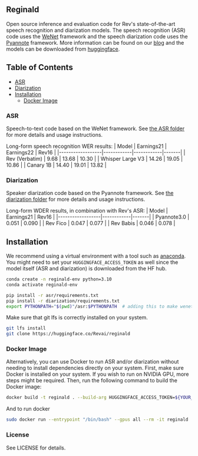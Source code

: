 ## Reginald
Open source inference and evaluation code for Rev's state-of-the-art speech recognition and diarization models. The speech recognition (ASR) code uses the [WeNet](https://github.com/wenet-e2e/wenet) framework and the speech diarization code uses the [Pyannote](https://github.com/pyannote/pyannote-audio) framework. More information can be found on our [blog](rev.com/blog) and the models can be downloaded from [huggingface](https://huggingface.co/Revai). 

## Table of Contents
- [ASR](#asr)
- [Diarization](#diarization)
- [Installation](#installation)
  - [Docker Image](#docker-image) 


### ASR
Speech-to-text code based on the WeNet framework. See [the ASR folder](https://github.com/revdotcom/reginald/tree/main/asr) for more details and usage instructions. 

Long-form speech recognition WER results:
| Model            | Earnings21 | Earnings22 | Rev16 |
|------------------|------------|------------|-------|
| Rev (Verbatim)   |       9.68 |      13.68 | 10.30 |
| Whisper Large V3 |      14.26 |      19.05 | 10.86 |
| Canary 1B        |      14.40 |      19.01 | 13.82 |

### Diarization
Speaker diarization code based on the Pyannote framework. See [the diarization folder](https://github.com/revdotcom/reginald/tree/main/diarization) for more details and usage instructions.

Long-form WDER results, in combination with Rev's ASR:
| Model            | Earnings21 |  Rev16 |
|------------------|------------|-------|
| Pyannote3.0  |    0.051    |   0.090   |
| Rev Fico |      0.047 |   0.077 |
| Rev Babis      |      0.046 |   0.078 |

## Installation
We recommend using a virtual environment with a tool such as [anaconda](https://anaconda.org/). You might need to set your 
`HUGGINGFACE_ACCESS_TOKEN` as well since the model itself (ASR and diarization) is downloaded from the HF hub.

```bash
conda create -n reginald-env python=3.10
conda activate reginald-env
```

```bash
pip install -r asr/requirements.txt
pip install -r diarization/requirements.txt
export PYTHONPATH="$(pwd)"/asr:$PYTHONPATH  # adding this to make wenet/ work
```

Make sure that git lfs is correctly installed on your system.
```bash
git lfs install
git clone https://huggingface.co/Revai/reginald
```

### Docker Image
Alternatively, you can use Docker to run ASR and/or diarization without needing to install dependencies
directly on your system. First, make sure Docker is installed on your system. If you wish to run
on NVIDIA GPU, more steps might be required.
Then, run the following command to build the Docker image:
```bash
docker build -t reginald . --build-arg HUGGINGFACE_ACCESS_TOKEN=${YOUR_HUGGINGFACE_ACCESS_TOKEN} 
```

And to run docker
```bash
sudo docker run --entrypoint "/bin/bash" --gpus all --rm -it reginald
```

### License
See LICENSE for details.
